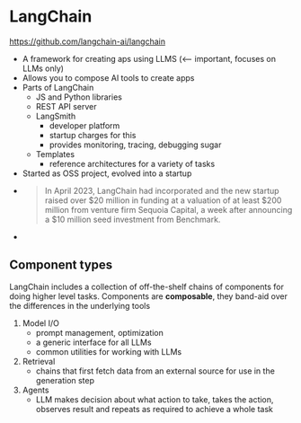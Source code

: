 # LangChain

https://github.com/langchain-ai/langchain

- A framework for creating aps using LLMS (<-- important, focuses on LLMs only)
- Allows you to compose AI tools to create apps
- Parts of LangChain
    - JS and Python libraries
    - REST API server
    - LangSmith
        - developer platform
        - startup charges for this
        - provides monitoring, tracing, debugging sugar
    - Templates
        - reference architectures for a variety of tasks
- Started as OSS project, evolved into a startup
- > In April 2023, LangChain had incorporated and the new startup raised over
  > $20 million in funding at a valuation of at least $200 million from venture
  > firm Sequoia Capital, a week after announcing a $10 million seed investment
  > from Benchmark.
-

## Component types

LangChain includes a collection of off-the-shelf chains of components for doing
higher level tasks. Components are **composable**, they band-aid over the
differences in the underlying tools

1. Model I/O
    - prompt management, optimization
    - a generic interface for all LLMs
    - common utilities for working with LLMs
2. Retrieval
    - chains that first fetch data from an external source for use in the
      generation step
3. Agents
    - LLM makes decision about what action to take, takes the action, observes
      result and repeats as required to achieve a whole task
